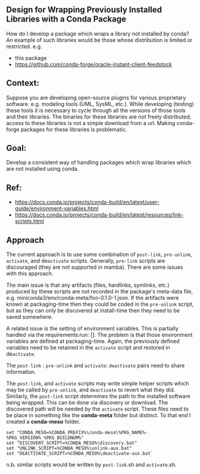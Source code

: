 ## Design for Wrapping Previously Installed Libraries with a Conda Package

How do I develop a package which wraps a library not installed by conda?
An example of such libraries would be those whose distribution is limited or restricted.
e.g.
- this package
- https://github.com/conda-forge/oracle-instant-client-feedstock

## Context:

Suppose you are developing open-source plugins for various proprietary software.
e.g. modeling tools (UML, SysML, etc.).
While developing (testing) these tools it is necessary to cycle through all the versions of those tools and their libraries.
The binaries for these libraries are not freely distributed; access to these libraries is not a simple download from a url.
Making conda-forge packages for these libraries is problematic.

## Goal:
Develop a consistent way of handling packages which wrap libraries which are not installed using conda.

## Ref:

- https://docs.conda.io/projects/conda-build/en/latest/user-guide/environment-variables.html
- https://docs.conda.io/projects/conda-build/en/latest/resources/link-scripts.html

## Approach

The current approach is to use some combination of `post-link`, `pre-unlink`, `activate`, and de`activate` scripts.
Generally, `pre-link` scripts are discouraged (they are not supported in mamba).
There are some issues with this approach.

The main issue is that any artifacts (files, hardlinks, symlinks, etc.) produced by these scripts are not recorded in the package's meta-data file, e.g. miniconda3/env/conda-meta/foo-0.1.0-1.json.
If the artifacts were known at packaging-time then they could be coded in the `pre-unlink` script, but
as they can only be discovered at install-time then they need to be saved somewhere.

A related issue is the setting of environment variables.
This is partially handled via the requirements:run: [].
The problem is that those environment variables are defined at packaging-time.
Again, the previously defined variables need to be retained in the ``activate`` script and restored in de`activate`.


The `post-link` : `pre-unlink` and `activate`: `deactivate` pairs need to share information. 

The `post-link`, and `activate` scripts may write simple helper scripts which 
may be called by `pre-unlink`, and `deactivate` to revert what they did.
Similarly, the `post-link` script determines the path to the installed software being wrapped.
This can be done via discovery or download. 
The discovered path will be needed by the `activate` script.
These files need to be place in something like the **conda-meta** folder but distinct.
To that end I created a **conda-meso** folder.

```
set "CONDA_MESO=%CONDA_PREFIX%\conda-meso\%PKG_NAME%-%PKG_VERSION%_%PKG_BUILDNUM%"
set "DISCOVERY_SCRIPT=%CONDA_MESO%\discovery.bat"
set "UNLINK_SCRIPT=%CONDA_MESO%\unlink-aux.bat"
set "DEACTIVATE_SCRIPT=%CONDA_MESO%\deactivate-aux.bat`
```

n.b. similar scripts would be written by `post-link`.sh and `activate`.sh.
